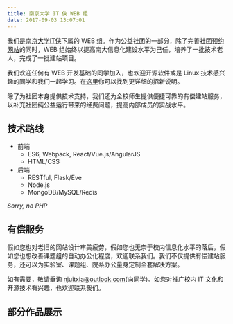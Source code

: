 ```yaml
---
title: 南京大学 IT 侠 WEB 组 
date: 2017-09-03 13:07:01
---
```


我们是[南京大学IT侠](http://itxia.club)下属的 WEB 组。作为公益社团的一部分，除了完善社团[预约网站](help.itxia.club)的同时，WEB 组始终以提高南大信息化建设水平为己任，培养了一批技术老人，完成了一批建站项目。

我们欢迎任何有 WEB 开发基础的同学加入，也欢迎开源软件或是 Linux 技术感兴趣的同学和我们一起学习。在[这里](http://itxia.club/recruiment)你可以找到更详细的招新说明。

除了为社团本身提供技术支持，我们还为全校师生提供便捷可靠的有偿建站服务，以补充社团纯公益运行带来的经费问题，提高内部成员的实战水平。

## 技术路线

- 前端
  - ES6, Webpack, React/Vue.js/AngularJS
  - HTML/CSS
- 后端
  - RESTful, Flask/Eve
  - Node.js
  - MongoDB/MySQL/Redis

*Sorry, no PHP*

## 有偿服务

假如您也对老旧的网站设计审美疲劳，假如您也无奈于校内信息化水平的落后，假如您也想改善课题组的自动办公化程度，欢迎联系我们。我们不仅提供有偿建站服务，还可以为实验室、课题组、院系办公量身定制全套解决方案。

如有需要，敬请垂询 [njuitxia@outlook.com](mailto:njuitxia@outlook.com)(向同学)。如您对推广校内 IT 文化和开源技术有兴趣，也欢迎联系我们。

## 部分作品展示



